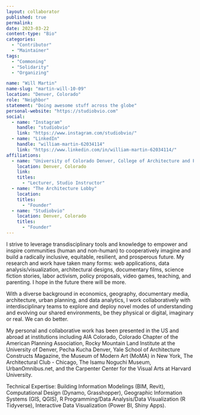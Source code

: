 ```yaml
---
layout: collaborator
published: true
permalink:
date: 2023-03-22
content-type: "Bio"
categories:
  - "Contributor"
  - "Maintainer"
tags:
  - "Commoning"
  - "Solidarity"
  - "Organizing"

name: "Will Martin"
name-slug: "martin-will-10-09"
location: "Denver, Colorado"
role: "Neighbor"
statement: "Doing awesome stuff across the globe"
personal-website: "https://studiobvio.com"
social:
  - name: "Instagram"
    handle: "studiobvio"
    link: "https://www.instagram.com/studiobvio/"
  - name: "LinkedIn"
    handle: "william-martin-62034114"
    link: "https://www.linkedin.com/in/william-martin-62034114/"
affiliations:
  - name: "University of Colorado Denver, College of Architecture and Planning"
    location: Denver, Colorado
    link:
    titles:
      - "Lecturer, Studio Instructor"
  - name: "The Architecture Lobby"
    location:
    titles:
      - "Founder"
  - name: "Studiobvio"
    location: Denver, Colorado
    titles:
      - "Founder"
---
```


I strive to leverage transdisciplinary tools and knowledge to empower and inspire communities (human and non-human) to cooperatively imagine and build a radically inclusive, equitable, resilient, and prosperous future. My research and work have taken many forms: web applications, data analysis/visualization, architectural designs, documentary films, science fiction stories, labor activism, policy proposals, video games, teaching, and parenting. I hope in the future there will be more.

With a diverse background in economics, geography, documentary media, architecture, urban planning, and data analytics, I work collaboratively with interdisciplinary teams to explore and deploy novel modes of understanding and evolving our shared environments, be they physical or digital, imaginary or real. We can do better.

My personal and collaborative work has been presented in the US and abroad at institutions including AIA Colorado, Colorado Chapter of the American Planning Association, Rocky Mountain Land Institute at the University of Denver, Pecha Kucha Denver, Yale School of Architecture Constructs Magazine, the Museum of Modern Art (MoMA) in New York, The Architectural Club - Chicago, The Isamu Noguchi Museum, UrbanOmnibus.net, and the Carpenter Center for the Visual Arts at Harvard University.

Technical Expertise: Building Information Modelings (BIM, Revit), Computational Design (Dynamo, Grasshopper), Geographic Information Systems (GIS, QGIS), R Programming/Data Analysis/Data Visualization (R Tidyverse), Interactive Data Visualization (Power BI, Shiny Apps).
